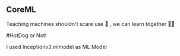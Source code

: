 ## CoreML
Teaching machines shouldn't scare use 🐓 , we can learn together 💪🏼

#HotDog or Not!

I used Inceptionv3.mlmodel as ML Model

